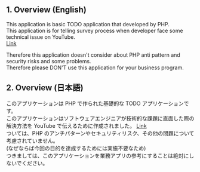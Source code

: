 ## 1. Overview (English)

This application is basic TODO application that developed by PHP.  
This application is for telling survey process when developer face some technical issue on YouTube.  
[Link](https://www.youtube.com/watch?v=LzW_xZft3TQ)

Therefore this application doesn't consider about PHP anti pattern and security risks and some problems.  
Therefore please DON'T use this application for your business program.

## 2. Overview (日本語)

このアプリケーションは PHP で作られた基礎的な TODO アプリケーションです。  
このアプリケーションはソフトウェアエンジニアが技術的な課題に直面した際の解決方法を YouTube で伝えるために作成されました。 [Link](https://www.youtube.com/watch?v=LzW_xZft3TQ)  
ついては、PHP のアンチパターンやセキュリティリスク、その他の問題について考慮されていません。  
(なぜならば今回の目的を達成するためには実施不要なため)  
つきましては、このアプリケーションを業務アプリの参考にすることは絶対にしないでください。

